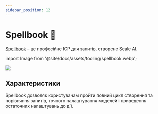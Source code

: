 ```yaml
---
sidebar_position: 12
---
```


# Spellbook 🚧

[Spellbook](https://scale.com/spellbook) – це професійне ІСР для запитів, створене Scale AI.

import Image from '@site/docs/assets/tooling/spellbook.webp';

<div style={{textAlign: 'center'}}>
  <img src={Image} style={{width: "750px"}}/>
</div>

## Характеристики

Spellbook дозволяє користувачам пройти повний цикл створення та порівняння запитів, точного налаштування моделей і приведення остаточних налаштувань до дії.
